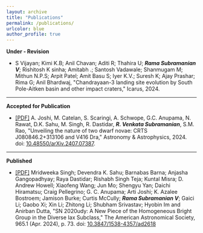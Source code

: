 ```yaml
---
layout: archive
title: "Publications"
permalink: /publications/
urlcolor: blue
author_profile: true
---
```


**Under - Revision**
* S Vijayan; Kimi K.B; Anil Chavan; Aditi R; Thahira U; _**Rama Subramanian V**_; Rishitosh K sinha; Amitabh .; Santosh Vadawale; Shanmugam M; Mithun N.P.S; Arpit Patel; Amit Basu S; Iyer K.V.; Suresh K; Ajay Prashar; Rima G; Anil Bhardwaj, "Chandrayaan-3 landing site evolution by South Pole-Aitken basin and other impact craters," Icarus, 2024.

---

**Accepted for Publication**
* [[PDF]](https://arxiv.org/pdf/2407.07387) A. Joshi, M. Catelan, S. Scaringi, A. Schwope, G.C. Anupama, N. Rawat, D.K. Sahu, M. Singh, R. Dastidar, _**R. Venkata Subramanian**_, S.M. Rao, "Unveiling the nature of two dwarf novae: CRTS J080846.2+313106 and V416 Dra," Astronomy & Astrophysics, 2024. doi: [10.48550/arXiv.2407.07387](https://arxiv.org/abs/2407.07387). 

---

**Published**
* [[PDF]](https://iopscience.iop.org/article/10.3847/1538-4357/ad2618/pdf) Mridweeka Singh; Devendra K. Sahu; Barnabas Barna; Anjasha Gangopadhyay; Raya Dastidar; Rishabh Singh Teja; Kuntal Misra; D. Andrew Howell; Xiaofeng Wang; Jun Mo; Shengyu Yan; Daichi Hiramatsu; Craig Pellegrino; G. C. Anupama; Arti Joshi; K. Azalee Bostroem; Jamison Burke; Curtis McCully; _**Rama Subramanian V**_; Gaici Li; Gaobo Xi; Xin Li; Zhitong Li; Shubham Srivastav; Hyobin Im and Anirban Dutta, "SN 2020udy: A New Piece of the Homogeneous Bright Group in the Diverse Iax Subclass," The American Astronomical Society, 965.1 (Apr. 2024), p. 73. doi: [10.3847/1538-4357/ad2618](https://iopscience.iop.org/article/10.3847/1538-4357/ad2618)

